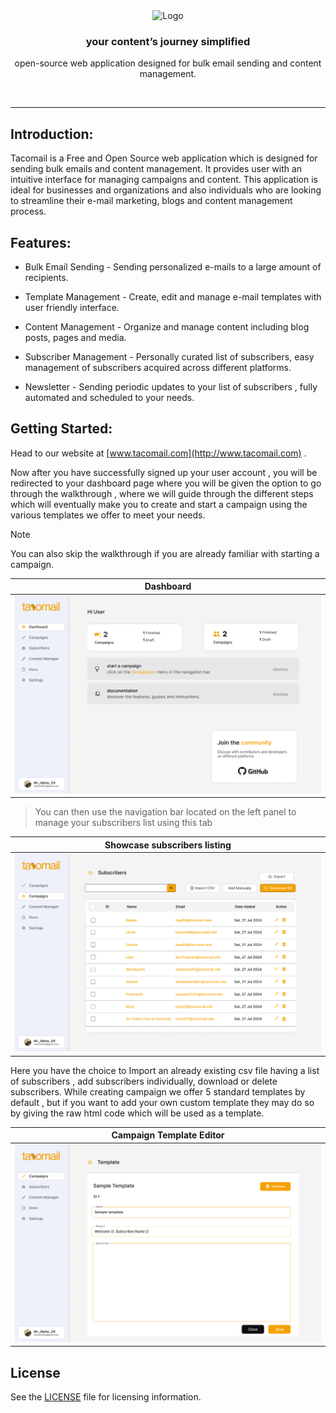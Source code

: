 <div align="center">
  <img src="https://github.com/NotMugil/tacomail/blob/b14a0aa475c2c6052915e1107a72fc2d9bdbc946/attachments/tacomail.svg" width="500" alt="Logo"/><br/>
  <h3>your content’s journey simplified</h3>
  <p>open-source web application designed for bulk email sending and content management.
<!--   <p align="center"><a href="">s</a> · <a href="">d</a> · <a href="">a</a></p> 	 -->
</div>
<br />

---

## Introduction:

Tacomail is a Free and Open Source web application which is designed for sending bulk emails and content management. It provides user with an intuitive interface for managing campaigns and content. This application is ideal for businesses and organizations and also individuals who are looking to streamline their e-mail marketing, blogs and content management process.

## Features:

*   Bulk Email Sending - Sending personalized e-mails to a large amount of recipients.
    
*   Template Management - Create, edit and manage e-mail templates with user friendly interface.
    
*   Content Management - Organize and manage content including blog posts, pages and media.
    
*   Subscriber Management - Personally curated list of subscribers, easy management of subscribers acquired across different platforms.
    
*   Newsletter - Sending periodic updates to your list of subscribers , fully automated and scheduled to your needs.
    

## Getting Started:

Head to our website at [www.tacomail.com](http://www.tacomail.com) .

Now after you have successfully signed up your user account , you will be redirected to your dashboard page where you will be given the option to go through the walkthrough , where we will guide through the different steps which will eventually make you to create and start a campaign using the various templates we offer to meet your needs.

  > [!NOTE]
  > You can also skip the walkthrough if you are already familiar with starting a campaign.

| **Dashboard**                                                       |
| --------------------------------------------------------------------|
| ![Subscribers Desktop.png](./attachments/Subscribers_Desktop_1.png) |

> You can then use the navigation bar located on the left panel to manage your subscribers list using this tab

| **Showcase subscribers listing**                                                    |
| ------------------------------------------------------------------------------------|
|![Listing Subscribers Desktop 1.png](./attachments/Listing_Subscribers_Desktop_1.png)|

Here you have the choice to Import an already existing csv file having a list of subscribers , add subscribers individually, download or delete subscribers. While creating campaign we offer 5 standard templates by default , but if you want to add your own custom template they may do so by giving the raw html code which will be used as a template.

| **Campaign Template Editor**                                          | 
| --------------------------------------------------------------------- |
| ![Subscribers Desktop 2.png](./attachments/Subscribers_Desktop_2.png) |


## License

See the [LICENSE](./LICENSE) file for licensing information.
